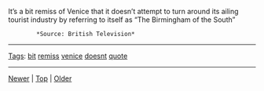 <!--
title: It&rsquo;s a bit remiss of Venice that it doesn&rsquo;t attempt to turn around its ailing tourist industry by referring to itself as &ldquo;The Birmingham of the South&rdquo;
date: 2020-06-28T14:51:45.092Z
tags: bit, remiss, venice, doesnt, quote
-->






It&rsquo;s a bit remiss of Venice that it doesn&rsquo;t attempt to turn around its ailing tourist industry by referring to itself as &ldquo;The Birmingham of the South&rdquo;

            *Source: British Television*

<!--BOTTOM-POST-NAVIGATION-->
---

[Tags](tags.md): [bit](tag-bit.md) [remiss](tag-remiss.md) [venice](tag-venice.md) [doesnt](tag-doesnt.md) [quote](tag-quote.md)

---

[Newer](140876697182.md) | [Top](index.md) | [Older](143134379242.md)